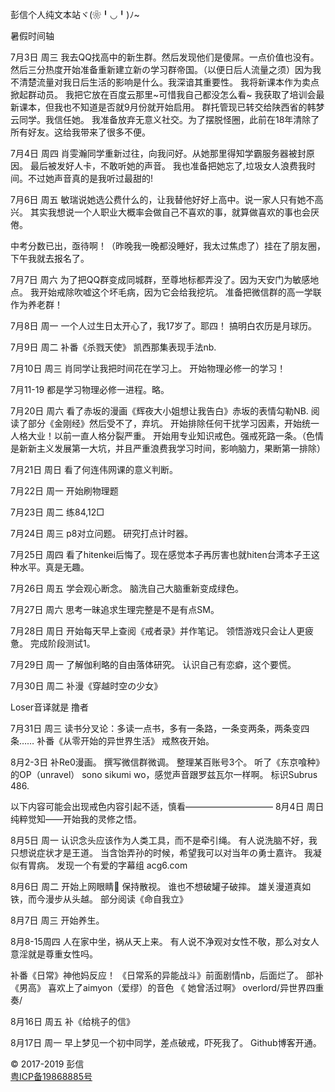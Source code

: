 

彭信个人纯文本站ヾ(❀╹◡╹)ﾉ~

暑假时间轴

7月3日 周三
我去QQ找高中的新生群。然后发现他们是傻屌。一点价值也没有。
然后三分热度开始准备重新建立新の学习群帝国。（以便日后人流量之须）因为我不清楚流量对我日后生活的影响是什么。我深谙其重要性。
我将新课本作为卖点掀起群动员。
我把它放在百度云那里~可惜我自己都没怎么看~
我获取了培训会最新课本，但我也不知道是否就9月份就开始启用。
群托管现已转交给陕西省的韩梦云同学。我信任她。
我准备放弃无意义社交。为了摆脱怪圈，此前在18年清除了所有好友。这给我带来了很多不便。

7月4日 周四
肖雯瀚同学重新过往，向我问好。从她那里得知学霸服务器被封原因。
最后被发好人卡，不敢听她的声音。
我也准备把她忘了,垃圾女人浪费我时间。不过她声音真的是我听过最甜的!

7月6日 周五
敏瑞说她选公费什么的，让我替他好好上高中。说一家人只有她不高兴。
其实我想说一个人职业大概率会做自己不喜欢的事，就算做喜欢的事也会厌倦。

中考分数已出，亟待啊！（昨晚我一晚都没睡好，我太过焦虑了）挂在了朋友圈，下午我就去报名了。

7月7日 周六
为了把QQ群变成同城群，至尊地标都弄没了。因为天安门为敏感地点。
我开始戒除吹嘘这个坏毛病，因为它会给我挖坑。
准备把微信群的高一学联作为养老群！

7月8日 周一
一个人过生日太开心了，我17岁了。耶四！
搞明白农历是月球历。

7月9日 周二
补番《杀戮天使》
凯西那集表现手法nb.

7月10日 周三
肖同学让我把时间花在学习上。
开始物理必修一的学习！

7月11-19
都是学习物理必修一进程。略。

7月20日 周六
看了赤坂的漫画《辉夜大小姐想让我告白》赤坂的表情勾勒NB.
阅读了部分《金刚经》然后受不了，弃坑。
开始排除任何干扰学习因素，开始统一人格大业！以前一直人格分裂严重。
开始用专业知识戒色。强戒死路一条。（色情是新新主义发展第一大坑，并且严重浪费我学习时间，影响脑力，果断第一排除）

7月21日 周日
看了何连伟网课的意义判断。

7月22日 周一
开始刷物理题

7月23日 周二
练84,12□

7月24日 周三
p8对立问题。
研究打点计时器。

7月25日 周四
看了hitenkei后悔了。现在感觉本子再厉害也就hiten台湾本子王这种水平。真是无趣。

7月26日 周五
学会观心断念。
脑洗自己大脑重新变成绿色。

7月27日 周六
思考一昧追求生理完整是不是有点SM。

7月28日 周日
开始每天早上查阅《戒者录》并作笔记。
领悟游戏只会让人更疲惫。
完成阶段测试1。

7月29日 周一
了解伽利略的自由落体研究。
认识自己有恋癖，这个要慌。

7月30日 周二
补漫《穿越时空の少女》

Loser音译就是 撸者

7月31日 周三
读书分叉论：多读一点书，多有一条路，一条变两条，两条变四条……
补番《从零开始的异世界生活》
戒熬夜开始。

8月2-3日
补Re0漫画。
撰写微信群微调。
整理某百账号3个。
听了《东京喰种》的OP（unravel）
sono sikumi wo，感觉声音跟罗兹瓦尔一样啊。
标识Subrus 486.

以下内容可能会出现戒色内容引起不适，慎看——————————
8月4日 周日
纯粹觉知——开始我的灵修之悟。

8月5日 周一
认识念头应该作为人类工具，而不是牵引绳。
有人说洗脑不好，我只想说症状才是王道。
当含饴弄孙的时候，希望我可以对当年の勇士嘉许。
我凝似有胃病。
发现一个有爱的字幕组
acg6.com

8月6日 周二
开始上网眼睛👀 保持散视。
谁也不想破罐子破摔。
雄关漫道真如铁，而今漫步从头越。
部分阅读《命自我立》

8月7日 周三
开始养生。

8月8-15周四
人在家中坐，祸从天上来。
有人说不净观对女性不敬，那么对女人意淫就是尊重女性吗。

补番《日常》神他妈反应！
《日常系的异能战斗》前面剧情nb，后面烂了。
部补《男高》
喜欢上了aimyon（爱缪）的音色
《 她曾活过啊》
overlord/异世界四重奏/

8月16日 周五
补《给桃子的信》

8月17日 周一
早上梦见一个初中同学，差点破戒，吓死我了。
Github博客开通。  



<div id="footer">
	<p>© 2017-2019 彭信<br><a href="http://www.beian.miit.gov.cn/" target="_blank" rel="external nofollow">粤ICP备19868885号</a><br>  
